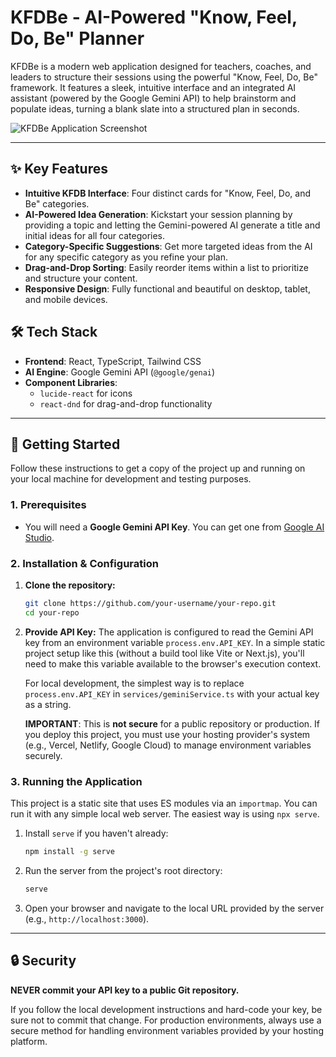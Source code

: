 # KFDBe - AI-Powered "Know, Feel, Do, Be" Planner

KFDBe is a modern web application designed for teachers, coaches, and leaders to structure their sessions using the powerful "Know, Feel, Do, Be" framework. It features a sleek, intuitive interface and an integrated AI assistant (powered by the Google Gemini API) to help brainstorm and populate ideas, turning a blank slate into a structured plan in seconds.

![KFDBe Application Screenshot](https://storage.googleapis.com/aifiles/README_IMAGES/kfdb_screenshot.png)

---

## ✨ Key Features

-   **Intuitive KFDB Interface**: Four distinct cards for "Know, Feel, Do, and Be" categories.
-   **AI-Powered Idea Generation**: Kickstart your session planning by providing a topic and letting the Gemini-powered AI generate a title and initial ideas for all four categories.
-   **Category-Specific Suggestions**: Get more targeted ideas from the AI for any specific category as you refine your plan.
-   **Drag-and-Drop Sorting**: Easily reorder items within a list to prioritize and structure your content.
-   **Responsive Design**: Fully functional and beautiful on desktop, tablet, and mobile devices.

## 🛠️ Tech Stack

-   **Frontend**: React, TypeScript, Tailwind CSS
-   **AI Engine**: Google Gemini API (`@google/genai`)
-   **Component Libraries**:
    -   `lucide-react` for icons
    -   `react-dnd` for drag-and-drop functionality

---

## 🚀 Getting Started

Follow these instructions to get a copy of the project up and running on your local machine for development and testing purposes.

### 1. Prerequisites

-   You will need a **Google Gemini API Key**. You can get one from [Google AI Studio](https://aistudio.google.com/app/apikey).

### 2. Installation & Configuration

1.  **Clone the repository:**
    ```sh
    git clone https://github.com/your-username/your-repo.git
    cd your-repo
    ```

2.  **Provide API Key:**
    The application is configured to read the Gemini API key from an environment variable `process.env.API_KEY`. In a simple static project setup like this (without a build tool like Vite or Next.js), you'll need to make this variable available to the browser's execution context.

    For local development, the simplest way is to replace `process.env.API_KEY` in `services/geminiService.ts` with your actual key as a string.

    **IMPORTANT**: This is **not secure** for a public repository or production. If you deploy this project, you must use your hosting provider's system (e.g., Vercel, Netlify, Google Cloud) to manage environment variables securely.

### 3. Running the Application

This project is a static site that uses ES modules via an `importmap`. You can run it with any simple local web server. The easiest way is using `npx serve`.

1.  Install `serve` if you haven't already:
    ```sh
    npm install -g serve
    ```

2.  Run the server from the project's root directory:
    ```sh
    serve
    ```

3.  Open your browser and navigate to the local URL provided by the server (e.g., `http://localhost:3000`).

---

## 🔒 Security

**NEVER commit your API key to a public Git repository.**

If you follow the local development instructions and hard-code your key, be sure not to commit that change. For production environments, always use a secure method for handling environment variables provided by your hosting platform.